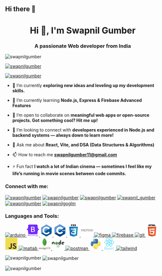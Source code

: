 ## Hi there 👋

<!--
**SwapnilGumber/SwapnilGumber** is a ✨ _special_ ✨ repository because its `README.md` (this file) appears on your GitHub profile.

Here are some ideas to get you started:

- 🔭 I’m currently working on ...
- 🌱 I’m currently learning ...
- 👯 I’m looking to collaborate on ...
- 🤔 I’m looking for help with ...
- 💬 Ask me about ...
- 📫 How to reach me: ...
- 😄 Pronouns: ...
- ⚡ Fun fact: ...
-->
<h1 align="center">Hi 👋, I'm Swapnil Gumber</h1>
<h3 align="center">A passionate Web developer from India</h3>

<p align="left"> <img src="https://komarev.com/ghpvc/?username=swapnilgumber&label=Profile%20views&color=0e75b6&style=flat" alt="swapnilgumber" /> </p>

<p align="left"> <a href="https://github.com/ryo-ma/github-profile-trophy"><img src="https://github-profile-trophy.vercel.app/?username=swapnilgumber" alt="swapnilgumber" /></a> </p>

<p align="left"> <a href="https://twitter.com/swapnilgumber" target="blank"><img src="https://img.shields.io/twitter/follow/swapnilgumber?logo=twitter&style=for-the-badge" alt="swapnilgumber" /></a> </p>

- 🔭 I’m currently **exploring new ideas and leveling up my development skills.**

- 🌱 I’m currently learning **Node.js, Express & Firebase Advanced Features**

- 👯 I’m open to collaborate on **meaningful web apps or open-source projects. Got something cool? Hit me up!**

- 🤝 I’m looking to connect with **developers experienced in Node.js and backend systems — always down to learn more!**

- 💬 Ask me about **React, Vite, and DSA (Data Structures & Algorithms)**

- 📫 How to reach me **swapnilgumber11@gmail.com**

- ⚡ Fun fact **I watch a lot of Indian cinema — sometimes I feel like my life’s running in movie scenes between code commits.**

<h3 align="left">Connect with me:</h3>
<p align="left">
<a href="https://twitter.com/swapnilgumber" target="blank"><img align="center" src="https://raw.githubusercontent.com/rahuldkjain/github-profile-readme-generator/master/src/images/icons/Social/twitter.svg" alt="swapnilgumber" height="30" width="40" /></a>
<a href="https://linkedin.com/in/swapnilgumber" target="blank"><img align="center" src="https://raw.githubusercontent.com/rahuldkjain/github-profile-readme-generator/master/src/images/icons/Social/linked-in-alt.svg" alt="swapnilgumber" height="30" width="40" /></a>
<a href="https://instagram.com/swapnilgumber" target="blank"><img align="center" src="https://raw.githubusercontent.com/rahuldkjain/github-profile-readme-generator/master/src/images/icons/Social/instagram.svg" alt="swapnilgumber" height="30" width="40" /></a>
<a href="https://www.codechef.com/users/swapnil_gumber" target="blank"><img align="center" src="https://cdn.jsdelivr.net/npm/simple-icons@3.1.0/icons/codechef.svg" alt="swapnil_gumber" height="30" width="40" /></a>
<a href="https://www.leetcode.com/swapnilgumber" target="blank"><img align="center" src="https://raw.githubusercontent.com/rahuldkjain/github-profile-readme-generator/master/src/images/icons/Social/leet-code.svg" alt="swapnilgumber" height="30" width="40" /></a>
<a href="https://auth.geeksforgeeks.org/user/swapnilgoglm" target="blank"><img align="center" src="https://raw.githubusercontent.com/rahuldkjain/github-profile-readme-generator/master/src/images/icons/Social/geeks-for-geeks.svg" alt="swapnilgoglm" height="30" width="40" /></a>
</p>

<h3 align="left">Languages and Tools:</h3>
<p align="left"> <a href="https://www.arduino.cc/" target="_blank" rel="noreferrer"> <img src="https://cdn.worldvectorlogo.com/logos/arduino-1.svg" alt="arduino" width="40" height="40"/> </a> <a href="https://getbootstrap.com" target="_blank" rel="noreferrer"> <img src="https://raw.githubusercontent.com/devicons/devicon/master/icons/bootstrap/bootstrap-plain-wordmark.svg" alt="bootstrap" width="40" height="40"/> </a> <a href="https://www.cprogramming.com/" target="_blank" rel="noreferrer"> <img src="https://raw.githubusercontent.com/devicons/devicon/master/icons/c/c-original.svg" alt="c" width="40" height="40"/> </a> <a href="https://www.w3schools.com/cpp/" target="_blank" rel="noreferrer"> <img src="https://raw.githubusercontent.com/devicons/devicon/master/icons/cplusplus/cplusplus-original.svg" alt="cplusplus" width="40" height="40"/> </a> <a href="https://www.w3schools.com/css/" target="_blank" rel="noreferrer"> <img src="https://raw.githubusercontent.com/devicons/devicon/master/icons/css3/css3-original-wordmark.svg" alt="css3" width="40" height="40"/> </a> <a href="https://expressjs.com" target="_blank" rel="noreferrer"> <img src="https://raw.githubusercontent.com/devicons/devicon/master/icons/express/express-original-wordmark.svg" alt="express" width="40" height="40"/> </a> <a href="https://www.figma.com/" target="_blank" rel="noreferrer"> <img src="https://www.vectorlogo.zone/logos/figma/figma-icon.svg" alt="figma" width="40" height="40"/> </a> <a href="https://firebase.google.com/" target="_blank" rel="noreferrer"> <img src="https://www.vectorlogo.zone/logos/firebase/firebase-icon.svg" alt="firebase" width="40" height="40"/> </a> <a href="https://git-scm.com/" target="_blank" rel="noreferrer"> <img src="https://www.vectorlogo.zone/logos/git-scm/git-scm-icon.svg" alt="git" width="40" height="40"/> </a> <a href="https://www.w3.org/html/" target="_blank" rel="noreferrer"> <img src="https://raw.githubusercontent.com/devicons/devicon/master/icons/html5/html5-original-wordmark.svg" alt="html5" width="40" height="40"/> </a> <a href="https://developer.mozilla.org/en-US/docs/Web/JavaScript" target="_blank" rel="noreferrer"> <img src="https://raw.githubusercontent.com/devicons/devicon/master/icons/javascript/javascript-original.svg" alt="javascript" width="40" height="40"/> </a> <a href="https://www.mathworks.com/" target="_blank" rel="noreferrer"> <img src="https://upload.wikimedia.org/wikipedia/commons/2/21/Matlab_Logo.png" alt="matlab" width="40" height="40"/> </a> <a href="https://www.mongodb.com/" target="_blank" rel="noreferrer"> <img src="https://raw.githubusercontent.com/devicons/devicon/master/icons/mongodb/mongodb-original-wordmark.svg" alt="mongodb" width="40" height="40"/> </a> <a href="https://nodejs.org" target="_blank" rel="noreferrer"> <img src="https://raw.githubusercontent.com/devicons/devicon/master/icons/nodejs/nodejs-original-wordmark.svg" alt="nodejs" width="40" height="40"/> </a> <a href="https://postman.com" target="_blank" rel="noreferrer"> <img src="https://www.vectorlogo.zone/logos/getpostman/getpostman-icon.svg" alt="postman" width="40" height="40"/> </a> <a href="https://www.python.org" target="_blank" rel="noreferrer"> <img src="https://raw.githubusercontent.com/devicons/devicon/master/icons/python/python-original.svg" alt="python" width="40" height="40"/> </a> <a href="https://reactjs.org/" target="_blank" rel="noreferrer"> <img src="https://raw.githubusercontent.com/devicons/devicon/master/icons/react/react-original-wordmark.svg" alt="react" width="40" height="40"/> </a> <a href="https://tailwindcss.com/" target="_blank" rel="noreferrer"> <img src="https://www.vectorlogo.zone/logos/tailwindcss/tailwindcss-icon.svg" alt="tailwind" width="40" height="40"/> </a> </p>

<p><img align="left" src="https://github-readme-stats.vercel.app/api/top-langs?username=swapnilgumber&show_icons=true&locale=en&layout=compact" alt="swapnilgumber" /></p>

<p>&nbsp;<img align="center" src="https://github-readme-stats.vercel.app/api?username=swapnilgumber&show_icons=true&locale=en" alt="swapnilgumber" /></p>

<p><img align="center" src="https://github-readme-streak-stats.herokuapp.com/?user=swapnilgumber&" alt="swapnilgumber" /></p>
